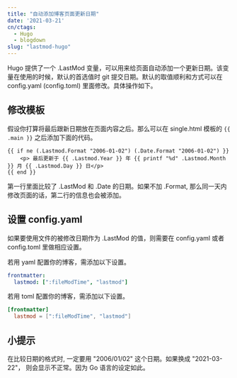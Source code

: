 ```yaml
---
title: "自动添加博客页面更新日期"
date: '2021-03-21'
cn/ctags: 
  - Hugo
  - blogdown
slug: "lastmod-hugo"
---
```


Hugo 提供了一个 .LastMod 变量，可以用来给页面自动添加一个更新日期。该变量在使用的时候，默认的首选值时 git 提交日期。默认的取值顺利和方式可以在 config.yaml (config.toml) 里面修改。具体操作如下。

## 修改模板

假设你打算将最后跟新日期放在页面内容之后。那么可以在 single.html 模板的 `{{ .main }}` 之后添加下面的代码。

```go-html-template
{{ if ne (.Lastmod.Format "2006-01-02") (.Date.Format "2006-01-02") }}
    <p> 最后更新于 {{ .Lastmod.Year }} 年 {{ printf "%d" .Lastmod.Month }} 月 {{ .Lastmod.Day }} 日</p>
{{ end }}
```

第一行里面比较了 .LastMod 和 .Date 的日期。如果不加 .Format, 那么同一天内修改页面的话，第二行的信息也会被添加。

## 设置 config.yaml

如果要使用文件的被修改日期作为 .LastMod 的值，则需要在 config.yaml 或者 config.toml 里做相应设置。

若用 yaml 配置你的博客，需添加以下设置。

```yaml
frontmatter:
  lastmod: [":fileModTime", "lastmod"]
```

若用 toml 配置你的博客，需添加以下设置。

```toml
[frontmatter]
  lastmod = [":fileModTime", "lastmod"]
```

## 小提示

在比较日期的格式时, 一定要用 "2006/01/02" 这个日期。如果换成 "2021-03-22"， 则会显示不正常。因为 Go 语言的设定如此。
